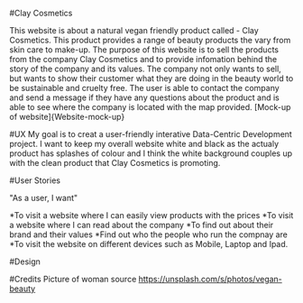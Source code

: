 #Clay Cosmetics

This website is about a natural vegan friendly product called - Clay Cosmetics.
This product provides a range of beauty products the vary from skin care to make-up.
The purpose of this website is to sell the products from the company Clay Cosmetics and to provide 
infomation behind the story of the company and its values. The company not only wants to sell, but wants
to show their customer what they are doing in the beauty world to be sustainable and cruelty free.
The user is able to contact the company and send a message if they have any questions about the product and 
is able to see where the company is located with the map provided.
[Mock-up of website]{Website-mock-up}

#UX
My goal is to creat a user-friendly interative Data-Centric Development project. I want to keep my overall website
white and black as the actualy product has splashes of colour and I think the white background couples
up with the clean product that Clay Cosmetics is promoting.


#User Stories

"As a user, I want"

*To visit a website where I can easily view products with the prices
*To visit a website where I can read about the company 
*To find out about their brand and their values
*Find out who the people who run the compnay are
*To visit the website on different devices such as Mobile, Laptop and Ipad. 

#Design

#Credits
Picture of woman source https://unsplash.com/s/photos/vegan-beauty




